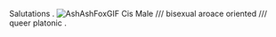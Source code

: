 Salutations .
![AshAshFoxGIF](https://github.com/user-attachments/assets/849c7dfb-524a-4dd5-9877-8882e3bca702)
Cis Male    ///    bisexual aroace oriented    ///    queer platonic    .
